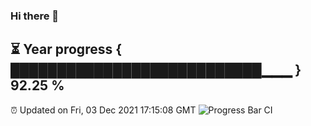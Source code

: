 ### Hi there 👋
⏳ Year progress { ███████████████████████████▁▁▁ } 92.25 %
---
⏰ Updated on Fri, 03 Dec 2021 17:15:08 GMT
![Progress Bar CI](https://github.com/liununu/liununu/workflows/Progress%20Bar%20CI/badge.svg)
